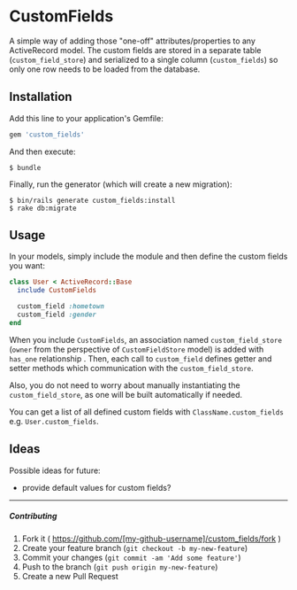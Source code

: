 # CustomFields

A simple way of adding those "one-off" attributes/properties to any ActiveRecord model.  The custom fields are stored in a separate table (`custom_field_store`) and serialized to a
single column (`custom_fields`) so only one row needs to be loaded from the database.

## Installation

Add this line to your application's Gemfile:

```ruby
gem 'custom_fields'
```

And then execute:

    $ bundle

Finally, run the generator (which will create a new migration):

    $ bin/rails generate custom_fields:install
    $ rake db:migrate

## Usage

In your models, simply include the module and then define the custom fields you want:

```ruby
class User < ActiveRecord::Base
  include CustomFields

  custom_field :hometown
  custom_field :gender
end
```

When you include `CustomFields`, an association named `custom_field_store` (`owner` from the perspective of `CustomFieldStore` model) is added with `has_one` relationship .  Then,
each call to `custom_field` defines getter and setter methods which communication with the `custom_field_store`.

Also, you do not need to worry about manually instantiating the `custom_field_store`, as one will be built automatically if needed.

You can get a list of all defined custom fields with `ClassName.custom_fields` e.g. `User.custom_fields`.

## Ideas

Possible ideas for future:

- provide default values for custom fields?

---

##### Contributing

1. Fork it ( https://github.com/[my-github-username]/custom_fields/fork )
2. Create your feature branch (`git checkout -b my-new-feature`)
3. Commit your changes (`git commit -am 'Add some feature'`)
4. Push to the branch (`git push origin my-new-feature`)
5. Create a new Pull Request

